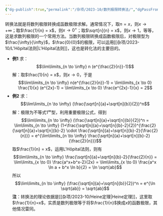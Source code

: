 ```yaml
---
{"dg-publish":true,"permalink":"/杂项/2023-10/数列极限转换法/","dgPassFrontmatter":true}
---
```


转换法就是将数列极限转换成函数极限求解。通常情况下，取$n=x$，则$x \to + \infty$；取$\frac{1}{n} = x$，则$x \to 0^+$；取$\sqrt[n]{n} = x$，则$x \to 1$，等等，这是求数列极限的一个常用方法。当数列极限转换成函数极限后，对极限型为$\frac{\infty}{\infty}$，$\frac{0}{0}$的极限，可以运用[[杂项/2023-10/L'Hôpital法则\|L'Hôpital法则]]，这也是转化法的主要目的。
- **例1**
	求：
	$$\lim\limits_{n \to \infty} n (e^{\frac{2}{n}}-1)$$
	解：取$\frac{1}{n} = x$，则$x \to 0$，于是
	$$\lim\limits_{n \to \infty} n(e^{\frac{2}{n}}-1) =
	\lim\limits_{x \to 0} \frac{1}{x} (e^{2x}-1) =
	\lim\limits_{x \to 0} \frac{e^{2x}-1}{x} = 2$$
- **例2**
	求：
	$$\lim\limits_{n \to \infty} (\frac{\sqrt[n]{a}+\sqrt[n]{b}}{2})^n$$
	解：极限为不等式$1^{\infty}$型，利用重要极限公式，得到
	$$\lim\limits_{n \to \infty} (\frac{\sqrt[n]{a}+\sqrt[n]{b}}{2})^n = 
	\lim\limits_{n \to \infty} (1+\frac{\sqrt[n]{a}+\sqrt[n]{b}-2}{2})^{\frac{2}{\sqrt[n]{a}+\sqrt[n]{b}-2} \cdot \frac{\sqrt[n]{a}+\sqrt[n]{b}-2}{\frac{2}{n}}} = 
	e^{\lim\limits_{n \to \infty} \frac{\sqrt[n]{a}+\sqrt[n]{b}-2}{\frac{2}{n}}}$$
	取$\frac{1}{n} = x$，运用L'Hôpital法则，则有
	$$\lim\limits_{n \to \infty} \frac{\sqrt[n]{a}+\sqrt[n]{b}-2}{\frac{2}{n}} = 
	\lim\limits_{x \to 0} \frac{a^x+b^x-2}{2x} = 
	\lim\limits_{x \to 0} \frac{a^x \ln a + b^x \ln b}{2} = \ln \sqrt{ab}$$
	所以
	$$\lim\limits_{n \to \infty} (\frac{\sqrt[n]{a}+\sqrt[n]{b}}{2})^n = 
	e^{\ln \sqrt{ab}} = \sqrt{ab}$$
**注**：转换法的理论依据是[[杂项/2023-10/Heine定理\|Heine定理]]，这里取$\frac{1}{n}=x$，实质是数列极限等于将$\frac{1}{n}$换成$x$的函数极限，其他情况雷同。